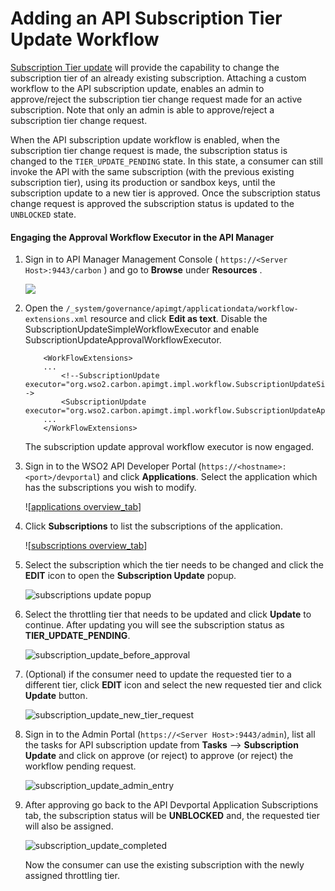 # Adding an API Subscription Tier Update Workflow

[Subscription Tier update]({{base_path}}/learn/consume-api/manage-subscription/subscribe-to-an-api/) will provide the capability to change the subscription tier of an already existing subscription. Attaching a custom workflow to the API subscription update, enables an admin to approve/reject the subscription tier change request made for an active subscription. Note that only an admin is able to approve/reject a subscription tier change request.

When the API subscription update workflow is enabled, when the subscription tier change request is made, the subscription status is changed to the `TIER_UPDATE_PENDING` state. In this state, a consumer can still invoke the API with the same subscription (with the previous existing subscription tier), using its production or sandbox keys, until the subscription update to a new tier is approved. Once the subscription status change request is approved the subscription status is updated to the `UNBLOCKED` state.

#### Engaging the Approval Workflow Executor in the API Manager

1.  Sign in to API Manager Management Console ( `https://<Server Host>:9443/carbon` ) and go to **Browse** under **Resources** .

    ![]({{base_path}}/assets/img/learn/wf-extensions-browse.png)

2.  Open the `/_system/governance/apimgt/applicationdata/workflow-extensions.xml` resource and click **Edit as text**. Disable the SubscriptionUpdateSimpleWorkflowExecutor and enable SubscriptionUpdateApprovalWorkflowExecutor. 
    ``` 
        <WorkFlowExtensions>
        ...
            <!--SubscriptionUpdate executor="org.wso2.carbon.apimgt.impl.workflow.SubscriptionUpdateSimpleWorkflowExecutor"/-->
            <SubscriptionUpdate executor="org.wso2.carbon.apimgt.impl.workflow.SubscriptionUpdateApprovalWorkflowExecutor"/>
        ...
        </WorkFlowExtensions>
    ```

    The subscription update approval workflow executor is now engaged.


3.  Sign in to the WSO2 API Developer Portal (`https://<hostname>:<port>/devportal`) and click **Applications**. Select the application which has the subscriptions you wish to modify.

    ![[applications overview_tab]({{base_path}}/assets/img/learn/application-overview.png)]


4. Click **Subscriptions** to list the subscriptions of the application.
    
   ![[subscriptions overview_tab]({{base_path}}/assets/img/learn/subscriptions-overview-tab.png)]

     
5.  Select the subscription which the tier needs to be changed and click the **EDIT** icon to open the **Subscription Update** popup.

    ![subscriptions update popup]({{base_path}}/assets/img/learn/subscription-update-popup-start.png)

6.  Select the throttling tier that needs to be updated and click **Update** to continue. After updating you will see the subscription status as **TIER_UPDATE_PENDING**.

    ![subscription_update_before_approval]({{base_path}}/assets/img/learn/subscription-update-before-approval.png)
    
7.  (Optional) if the consumer need to update the requested tier to a different tier, click **EDIT** icon and select the new requested tier and click **Update** button.
    
    ![subscription_update_new_tier_request]({{base_path}}/assets/img/learn/subscription-update-new-tier-request.png)
    
8.  Sign in to the Admin Portal (`https://<Server Host>:9443/admin`), list all the tasks for API subscription update from **Tasks** --> **Subscription Update** and click on approve (or reject) to approve (or reject) the workflow pending request.

    ![subscription_update_admin_entry]({{base_path}}/assets/img/learn/subscription-update-admin-entry.png)

9.  After approving go back to the API Devportal Application Subscriptions tab, the subscription status will be **UNBLOCKED** and, the requested tier will also be assigned.
     
    ![subscription_update_completed]({{base_path}}/assets/img/learn/subscription-update-completed.png)

    Now the consumer can use the existing subscription with the newly assigned throttling tier.

    